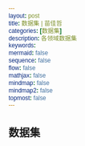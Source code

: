 ```yaml
---
layout: post
title: 数据集 | 苗佳哲
categories: [数据集]
description: 各领域数据集
keywords:  
mermaid: false
sequence: false
flow: false
mathjax: false
mindmap: false
mindmap2: false
topmost: false
---
```


## 数据集

<html lang="zh-CN">
<head>
    <meta charset="UTF-8">
    <meta name="viewport" content="width=device-width, initial-scale=1.0">
    <title>数据集资源库</title>
    <style>
        /* 基础样式 */
        * {
            margin: 0;
            padding: 0;
            box-sizing: border-box;
            font-family: "Microsoft YaHei", sans-serif;
        }
        
        body {
            background-color: #f5f7fa;
            color: #333;
            line-height: 1.6;
        }
        
        .container {
            max-width: 100%;
            margin: 0 auto;
            padding: 20px;
        }
        
        /* 标题样式 */
        .page-header {
            text-align: center;
            margin-bottom: 40px;
            padding-bottom: 20px;
            border-bottom: 1px solid #e1e4e8;
        }
        
        .page-title {
            font-size: 2.5rem;
            color: #2c3e50;
            margin-bottom: 10px;
        }
        
        .page-subtitle {
            font-size: 1.2rem;
            color: #7f8c8d;
        }
        
        /* 搜索框样式 */
        .search-container {
            margin-bottom: 30px;
            position: relative;
            max-width: 600px;
            margin-left: auto;
            margin-right: auto;
        }
        
        .search-input {
            width: 100%;
            padding: 12px 20px;
            font-size: 1rem;
            border: 1px solid #ddd;
            border-radius: 30px;
            outline: none;
            transition: all 0.3s;
            box-shadow: 0 2px 5px rgba(0,0,0,0.1);
        }
        
        .search-input:focus {
            border-color: #3498db;
            box-shadow: 0 2px 8px rgba(52, 152, 219, 0.3);
        }
        
        .search-results {
            margin-top: 10px;
            color: #7f8c8d;
            font-size: 0.9rem;
        }
        
        /* 分类导航 */
        .category-nav {
            display: flex;
            flex-wrap: wrap;
            justify-content: center;
            gap: 10px;
            margin-bottom: 30px;
        }
        
        .category-btn {
            padding: 8px 16px;
            background-color: #fff;
            border: 1px solid #ddd;
            border-radius: 20px;
            cursor: pointer;
            transition: all 0.3s;
            font-size: 0.9rem;
        }
        
        .category-btn:hover, .category-btn.active {
            background-color: #3498db;
            color: white;
            border-color: #3498db;
        }
        
        /* 数据集卡片样式 */
        .datasets-grid {
            display: grid;
            grid-template-columns: repeat(auto-fill, minmax(350px, 1fr));
            gap: 25px;
        }
        
        .dataset-card {
            background-color: white;
            border-radius: 8px;
            box-shadow: 0 4px 6px rgba(0, 0, 0, 0.1);
            padding: 20px;
            transition: transform 0.3s, box-shadow 0.3s;
            display: flex;
            flex-direction: column;
            height: 100%;
        }
        
        .dataset-card:hover {
            transform: translateY(-5px);
            box-shadow: 0 6px 12px rgba(0, 0, 0, 0.15);
        }
        
        .dataset-header {
            margin-bottom: 15px;
        }
        
        .dataset-name {
            font-size: 1.3rem;
            color: #2c3e50;
            margin-bottom: 5px;
        }
        
        .dataset-description {
            color: #7f8c8d;
            font-size: 0.95rem;
            margin-bottom: 15px;
            flex-grow: 1;
        }
        
        .dataset-tags {
            display: flex;
            flex-wrap: wrap;
            gap: 8px;
            margin-bottom: 15px;
        }
        
        .dataset-tag {
            padding: 4px 10px;
            background-color: #ecf0f1;
            border-radius: 4px;
            font-size: 0.8rem;
            color: #34495e;
        }
        
        .dataset-access {
            margin-top: auto;
        }
        
        .access-btn {
            display: inline-block;
            padding: 8px 16px;
            background-color: #3498db;
            color: white;
            text-decoration: none;
            border-radius: 4px;
            font-size: 0.9rem;
            transition: background-color 0.3s;
        }
        
        .access-btn:hover {
            background-color: #2980b9;
        }
        
        /* 分类标题 */
        .category-title {
            font-size: 1.8rem;
            color: #2c3e50;
            margin: 40px 0 20px;
            padding-bottom: 10px;
            border-bottom: 2px solid #3498db;
        }
        
        /* 响应式设计 */
        @media (max-width: 768px) {
            .datasets-grid {
                grid-template-columns: 1fr;
            }
            
            .page-title {
                font-size: 2rem;
            }
        }
        
        /* 无结果提示 */
        .no-results {
            text-align: center;
            padding: 40px;
            color: #7f8c8d;
            font-size: 1.1rem;
        }
    </style>
</head>
<body>
    <div class="container">
        <header class="page-header">
            <h1 class="page-title">数据集资源库</h1>
            <p class="page-subtitle">汇集各领域高质量数据集，助力科研与开发</p>
        </header>
        
        <!-- 搜索框 -->
        <div class="search-container">
            <input type="text" class="search-input" id="searchInput" placeholder="搜索数据集名称、描述或标签...">
            <div class="search-results" id="searchResults"></div>
        </div>
        
        <div class="category-nav" id="categoryNav">
            <!-- 分类导航将通过JavaScript动态生成 -->
        </div>
        
        <div id="datasetsContainer">
            <!-- 综合性数据集 -->
            <h2 class="category-title">综合性数据集</h2>
            <div class="datasets-grid" data-category="comprehensive">
                <div class="dataset-card">
                    <div class="dataset-header">
                        <h3 class="dataset-name">UCI Machine Learning Repository</h3>
                        <p class="dataset-description">UCI 机器学习库是机器学习领域常用的数据集集合，为相关研究提供丰富数据资源。经典的机器学习数据集仓库，包含677个数据集，涵盖分类、回归、聚类等多种机器学习任务。该数据集仓库是由加州大学尔湾分校的博士生大卫·阿哈（David Aha）于1987年创建的。从那时起，它就被世界各地的学生、教育工作者和研究人员广泛用作机器学习数据集的主要来源。</p>
                    </div>
                    <div class="dataset-tags">
                        <span class="dataset-tag">综合型</span>
                        <span class="dataset-tag">数值</span>
                    </div>
                    <div class="dataset-access">
                        <a href="#" class="access-btn">访问数据集</a>
                    </div>
                </div>
                
                <div class="dataset-card">
                    <div class="dataset-header">
                        <h3 class="dataset-name">IEEE Dataport</h3>
                        <p class="dataset-description">IEEE Dataport 是 IEEE 旗下用于共享各类工程与计算机科学相关数据集的平台。IEEE提供的数据集平台，包含7500多个数据集，涵盖人工智能、图像处理、信号处理、计算机视觉、通信、传感器、物联网等多个领域。</p>
                    </div>
                    <div class="dataset-tags">
                        <span class="dataset-tag">数值</span>
                        <span class="dataset-tag">图像</span>
                    </div>
                    <div class="dataset-access">
                        <a href="#" class="access-btn">访问数据集</a>
                    </div>
                </div>
                
                <div class="dataset-card">
                    <div class="dataset-header">
                        <h3 class="dataset-name">Huggingface</h3>
                        <p class="dataset-description">Huggingface 是专注于人工智能领域，特别是 NLP 技术，提供丰富数据集和开源工具的平台。HuggingFace平台提供超过30万个开放数据集，包含3D、音频、图像、地理空间、文本、时间序列、视频、表格等多种模态。</p>
                    </div>
                    <div class="dataset-tags">
                        <span class="dataset-tag">文本</span>
                        <span class="dataset-tag">图像</span>
                    </div>
                    <div class="dataset-access">
                        <a href="#" class="access-btn">访问数据集</a>
                    </div>
                </div>
                
                <div class="dataset-card">
                    <div class="dataset-header">
                        <h3 class="dataset-name">Kaggle Datasets</h3>
                        <p class="dataset-description">Kaggle Datasets 是 Kaggle 平台上用于机器学习竞赛和研究的高质量数据集集合。全球最大的机器学习和数据科学社区Kaggle提供的数据仓库，涵盖计算机科学、艺术娱乐、生物学等多领域，包含 443K 个高质量公开数据集。</p>
                    </div>
                    <div class="dataset-tags">
                        <span class="dataset-tag">表格</span>
                        <span class="dataset-tag">图像</span>
                    </div>
                    <div class="dataset-access">
                        <a href="#" class="access-btn">访问数据集</a>
                    </div>
                </div>
                
                <div class="dataset-card">
                    <div class="dataset-header">
                        <h3 class="dataset-name">KDD Cup历年竞赛数据集</h3>
                        <p class="dataset-description">KDD Cup 历年竞赛数据集是数据挖掘领域竞赛用的数据集，推动相关技术发展。KDD杯是ACM知识发现与数据挖掘特别兴趣小组（ACM SIGKDD）每年举办的数据挖掘和知识发现竞赛。本数据集包含历年KDD Cup竞赛中使用的数据集，涵盖不同领域和任务，可用于数据挖掘算法研究。</p>
                    </div>
                    <div class="dataset-tags">
                        <span class="dataset-tag">竞赛数据</span>
                        <span class="dataset-tag">数值</span>
                    </div>
                    <div class="dataset-access">
                        <a href="#" class="access-btn">访问数据集</a>
                    </div>
                </div>
                
                <div class="dataset-card">
                    <div class="dataset-header">
                        <h3 class="dataset-name">OpenDataLab</h3>
                        <p class="dataset-description">OpenDataLab 是上海人工智能实验室旗下的开放数据平台，提供丰富 AI 相关数据集。OpenDataLab为中国大模型语料数据联盟开源数据服务指定平台，包含7700多个数据集，数据集总大小超过200TB，可用于计算机视觉、自然语言处理、多模态、音频识别等多种类型的任务。</p>
                    </div>
                    <div class="dataset-tags">
                        <span class="dataset-tag">图像</span>
                        <span class="dataset-tag">文本</span>
                    </div>
                    <div class="dataset-access">
                        <a href="#" class="access-btn">访问数据集</a>
                    </div>
                </div>
                
                <div class="dataset-card">
                    <div class="dataset-header">
                        <h3 class="dataset-name">Amazon数据集</h3>
                        <p class="dataset-description">Amazon 数据集是与亚马逊业务相关的数据集合，可用于电商和 AI 等相关研究。Amazon数据集包含了不同领域的数据内容，例如：公共交通、生态资源、卫星图像等。同时提供了搜索功能，以帮助用户找到所需的数据集，还有各种数据集的描述信息以及用例，非常易于使用。</p>
                    </div>
                    <div class="dataset-tags">
                        <span class="dataset-tag">结构化数据</span>
                        <span class="dataset-tag">文本</span>
                    </div>
                    <div class="dataset-access">
                        <a href="#" class="access-btn">访问数据集</a>
                    </div>
                </div>
            </div>
            
            <!-- 数学领域 -->
            <h2 class="category-title">数学领域</h2>
            <div class="datasets-grid" data-category="mathematics">
                <div class="dataset-card">
                    <div class="dataset-header">
                        <h3 class="dataset-name">NuminaMath-CoT</h3>
                        <p class="dataset-description">该数据集包含约86万道数学题目，每道题目的解答都采用思维链格式。数据来源包括中国高中数学练习题以及美国和国际数学奥林匹克竞赛题目。数据主要从在线考试试卷PDF和数学讨论论坛收集。处理步骤包括从原始PDF中进行OCR识别、分割成问题-解答对、翻译成英文、重新对齐以生成CoT推理格式，以及最终答案格式化。</p>
                    </div>
                    <div class="dataset-tags">
                        <span class="dataset-tag">数学问题</span>
                    </div>
                    <div class="dataset-access">
                        <a href="#" class="access-btn">访问数据集</a>
                    </div>
                </div>
                
                <div class="dataset-card">
                    <div class="dataset-header">
                        <h3 class="dataset-name">美国邀请数学考试AIME Problem Set: 1983-2024</h3>
                        <p class="dataset-description">数据集精选了从 1983 年到 2024 年的 AIME 问题和解决方案。由美国数学协会（MAA）主办并由问题解决艺术（AoPS）赞助，AIME（美国邀请数学考试）多年来一直是数学素养的重要基石。这个数据集精选了从 1983 年到 2024 年的 AIME 问题，每个问题都附有解决方案，使学生、教育工作者和爱好者都能参与数学发现的艺术。</p>
                    </div>
                    <div class="dataset-tags">
                        <span class="dataset-tag">AIME问题</span>
                    </div>
                    <div class="dataset-access">
                        <a href="#" class="access-btn">访问数据集</a>
                    </div>
                </div>
                
                <div class="dataset-card">
                    <div class="dataset-header">
                        <h3 class="dataset-name">Deepmind/Aqua_rat代数问题解答数据集</h3>
                        <p class="dataset-description">包含约 100,000 个代数问题，解决方案使用自然语言逐步解释。该数据集包含约 100,000 个代数问题。每个问题的解决方案都使用自然语言逐步解释。这些数据用于训练程序生成模型，该模型学习生成解释，同时生成解决该问题的程序。</p>
                    </div>
                    <div class="dataset-tags">
                        <span class="dataset-tag">代数问题</span>
                    </div>
                    <div class="dataset-access">
                        <a href="#" class="access-btn">访问数据集</a>
                    </div>
                </div>
                
                <div class="dataset-card">
                    <div class="dataset-header">
                        <h3 class="dataset-name">AutoMathText</h3>
                        <p class="dataset-description">包含约200GB数学文本的数据集。AutoMathText是一个包含约200GB数学文本的数据集，内容来源于多个网站、arXiv和GitHub等平台。数据集通过先进的开源语言模型Qwen-72B自动筛选和标注，每条内容都有一个lm_q1q2_score评分，用于评估其在数学智能领域的相关性、质量和教育价值。</p>
                    </div>
                    <div class="dataset-tags">
                        <span class="dataset-tag">数学文本</span>
                    </div>
                    <div class="dataset-access">
                        <a href="#" class="access-btn">访问数据集</a>
                    </div>
                </div>
                
                <div class="dataset-card">
                    <div class="dataset-header">
                        <h3 class="dataset-name">MathScape多模态数学问题数据集</h3>
                        <p class="dataset-description">包含1325张图像，涵盖从小学到高中的数学问题。MathScape是由南开大学、北京大学、百川公司和中国科学院大学联合开发的多模态数学问题数据集，旨在评估多模态大语言模型在数学问题解决中的应用。该数据集包含1325张图像，涵盖从小学到高中的数学问题，难度从易到难，涉及多种题型和知识领域。</p>
                    </div>
                    <div class="dataset-tags">
                        <span class="dataset-tag">多模态数学问题</span>
                    </div>
                    <div class="dataset-access">
                        <a href="#" class="access-btn">访问数据集</a>
                    </div>
                </div>
                
                <div class="dataset-card">
                    <div class="dataset-header">
                        <h3 class="dataset-name">MathInstruct</h3>
                        <p class="dataset-description">属于指令调整数据集，由13个具有中间原理的数学数据集编译而成。MathInstruct是指令调整数据集。由13个具有中间原理的数学数据集编译而成。它拥有思维链（CoT）和思维计划（PoT）基本原理的混合，并且还确保了数学不同领域的广泛覆盖。 CoT 和 PoT 的混合不仅可以释放工具使用的潜力，还可以针对不同的数学问题提供不同的思维过程。</p>
                    </div>
                    <div class="dataset-tags">
                        <span class="dataset-tag">指令调整</span>
                    </div>
                    <div class="dataset-access">
                        <a href="#" class="access-btn">访问数据集</a>
                    </div>
                </div>
            </div>
            
            <!-- AI领域 -->
            <h2 class="category-title">AI领域</h2>
            <div class="datasets-grid" data-category="ai">
                <div class="dataset-card">
                    <div class="dataset-header">
                        <h3 class="dataset-name">COCO 2017</h3>
                        <p class="dataset-description">COCO 2017 是 COCO 数据集在 2017 年的版本，用于计算机视觉研究。COCO 是一个大规模的对象检测、分割和字幕数据集。</p>
                    </div>
                    <div class="dataset-tags">
                        <span class="dataset-tag">图像</span>
                    </div>
                    <div class="dataset-access">
                        <a href="#" class="access-btn">访问数据集</a>
                    </div>
                </div>
                
                <div class="dataset-card">
                    <div class="dataset-header">
                        <h3 class="dataset-name">MNIST手写数字数据集</h3>
                        <p class="dataset-description">MNIST 是经典的手写数字图像数据集，广泛用于手写数字识别算法测试。含6万张训练图像和1万张测试图像，用于图像识别、数字分类任务，是经典的入门数据集。</p>
                    </div>
                    <div class="dataset-tags">
                        <span class="dataset-tag">图像</span>
                    </div>
                    <div class="dataset-access">
                        <a href="#" class="access-btn">访问数据集</a>
                    </div>
                </div>
                
                <div class="dataset-card">
                    <div class="dataset-header">
                        <h3 class="dataset-name">CIFAR-10</h3>
                        <p class="dataset-description">CIFAR-10 是小型彩色图像数据集，用于图像分类任务研究。含10个类别、6万张32x32彩色图像，用于图像分类研究，可评估模型在小尺寸图像上的泛化能力。</p>
                    </div>
                    <div class="dataset-tags">
                        <span class="dataset-tag">图像</span>
                    </div>
                    <div class="dataset-access">
                        <a href="#" class="access-btn">访问数据集</a>
                    </div>
                </div>
                
                <div class="dataset-card">
                    <div class="dataset-header">
                        <h3 class="dataset-name">ImageNet</h3>
                        <p class="dataset-description">ImageNet 是大型图像数据集，极大推动计算机视觉领域发展。ImageNet 是一个根据 WordNet 层次结构（目前仅限于名词）组织的图片数据库，其中每个层次结构的节点都由数百到数千张图片表示。该项目在推动计算机视觉和深度学习研究方面发挥了重要作用。该数据集免费提供给研究人员用于非商业用途。</p>
                    </div>
                    <div class="dataset-tags">
                        <span class="dataset-tag">图像</span>
                    </div>
                    <div class="dataset-access">
                        <a href="#" class="access-btn">访问数据集</a>
                    </div>
                </div>
                
                <div class="dataset-card">
                    <div class="dataset-header">
                        <h3 class="dataset-name">COCO（Common Objects in Context）</h3>
                        <p class="dataset-description">COCO 是用于计算机视觉中目标检测等任务的图像数据集，标注丰富。用于目标检测、分割和字幕生成，含91类物体实例、82,783张训练图像和40,504张验证图像。</p>
                    </div>
                    <div class="dataset-tags">
                        <span class="dataset-tag">图像</span>
                    </div>
                    <div class="dataset-access">
                        <a href="#" class="access-btn">访问数据集</a>
                    </div>
                </div>
                
                <div class="dataset-card">
                    <div class="dataset-header">
                        <h3 class="dataset-name">Large Movie Review数据集</h3>
                        <p class="dataset-description">Large Movie Review 是用于电影评论情感分析的文本数据集。二元情感分类数据集，包含 25,000 个高度极化的电影评论用于训练，25,000 个用于测试。还有额外的未标记数据可供使用。</p>
                    </div>
                    <div class="dataset-tags">
                        <span class="dataset-tag">文本</span>
                    </div>
                    <div class="dataset-access">
                        <a href="#" class="access-btn">访问数据集</a>
                    </div>
                </div>
            </div>
            
            <!-- 材料领域 -->
            <h2 class="category-title">材料领域</h2>
            <div class="datasets-grid" data-category="materials">
                <div class="dataset-card">
                    <div class="dataset-header">
                        <h3 class="dataset-name">Materials Project</h3>
                        <p class="dataset-description">无机材料研究支持的数据集。由加州大学伯克利分校和麻省理工学院发起，涵盖超过12万种无机材料。支持材料检索、电池材料分析、晶体结构预测等。</p>
                    </div>
                    <div class="dataset-tags">
                        <span class="dataset-tag">材料科学</span>
                    </div>
                    <div class="dataset-access">
                        <a href="#" class="access-btn">访问数据集</a>
                    </div>
                </div>
                
                <div class="dataset-card">
                    <div class="dataset-header">
                        <h3 class="dataset-name">ChemNLP</h3>
                        <p class="dataset-description">材料化学文本挖掘设计数据集。基于自然语言处理（NLP）的材料化学文本数据库。 整合了arXiv和PubChem数据集，适用于文本挖掘和材料设计。</p>
                    </div>
                    <div class="dataset-tags">
                        <span class="dataset-tag">化学文本</span>
                    </div>
                    <div class="dataset-access">
                        <a href="#" class="access-btn">访问数据集</a>
                    </div>
                </div>
                
                <div class="dataset-card">
                    <div class="dataset-header">
                        <h3 class="dataset-name">NIST Chemistry WebBook</h3>
                        <p class="dataset-description">美研究院化合物热化学数据集。由美国国家标准与技术研究院（NIST）开发，提供超过7000种有机小分子和无机化合物的热化学数据。支持化合物检索、热化学数据查询等。</p>
                    </div>
                    <div class="dataset-tags">
                        <span class="dataset-tag">化学</span>
                    </div>
                    <div class="dataset-access">
                        <a href="#" class="access-btn">访问数据集</a>
                    </div>
                </div>
                
                <div class="dataset-card">
                    <div class="dataset-header">
                        <h3 class="dataset-name">PubChem</h3>
                        <p class="dataset-description">美 NCBI 维护的化合物数据库集。由美国国家生物技术信息中心（NCBI）维护，涵盖超过1亿种化合物的化学数据。提供化合物的物性、毒性、光谱数据等。</p>
                    </div>
                    <div class="dataset-tags">
                        <span class="dataset-tag">化学</span>
                    </div>
                    <div class="dataset-access">
                        <a href="#" class="access-btn">访问数据集</a>
                    </div>
                </div>
                
                <div class="dataset-card">
                    <div class="dataset-header">
                        <h3 class="dataset-name">Open Catalyst Project</h3>
                        <p class="dataset-description">Meta 的催化剂研究开源数据集。由 Meta 发布的开源数据库，旨在加速催化剂的发现和开发。包含了超过 140 万个催化剂-吸附物反应的密度泛函理论 (DFT) 计算结果。不仅提供 DFT 计算数据，还提供了一些用于机器学习模型训练和评估的工具，例如数据预处理工具、模型评估指标等</p>
                    </div>
                    <div class="dataset-tags">
                        <span class="dataset-tag">材料科学</span>
                    </div>
                    <div class="dataset-access">
                        <a href="#" class="access-btn">访问数据集</a>
                    </div>
                </div>
                
                <div class="dataset-card">
                    <div class="dataset-header">
                        <h3 class="dataset-name">Atomly</h3>
                        <p class="dataset-description">中国免费的材料计算数据集。中国首个世界级材料计算数据库，数据质量、数量达标世界级数据库，对我国用户全免费开放。包含 14 万 + 无机晶体材料、14 万 + 能带和 DOS 等数据。快捷搜索 & 可视化晶体结构、高计算精度及物性推演、键能、形成能、热力学稳定性、XRD、化学反应能、磁性、电子结构信息、用户提交结构计算、新材料不断扩充等。</p>
                    </div>
                    <div class="dataset-tags">
                        <span class="dataset-tag">材料科学</span>
                    </div>
                    <div class="dataset-access">
                        <a href="#" class="access-btn">访问数据集</a>
                    </div>
                </div>
            </div>
            
            <!-- 半导体领域 -->
            <h2 class="category-title">半导体领域</h2>
            <div class="datasets-grid" data-category="semiconductor">
                <div class="dataset-card">
                    <div class="dataset-header">
                        <h3 class="dataset-name">MixedWM38</h3>
                        <p class="dataset-description">混合模式晶圆图缺陷数据集。由Junliangwangdhu开发，混合WM38数据集（WaferMap）有超过38000个晶圆图，包括1个正常图样、8个单一缺陷图样和29个混合缺陷图样，共计38个缺陷图样。用于识别混合模式晶圆图缺陷，并辅助晶圆制造工艺中缺陷成因的研究</p>
                    </div>
                    <div class="dataset-tags">
                        <span class="dataset-tag">晶圆图缺陷</span>
                    </div>
                    <div class="dataset-access">
                        <a href="#" class="access-btn">访问数据集</a>
                    </div>
                </div>
                
                <div class="dataset-card">
                    <div class="dataset-header">
                        <h3 class="dataset-name">WM-811K</h3>
                        <p class="dataset-description">晶圆图缺陷模式识别数据集。台湾元智大学（Chuao University）的研究团队创建，专注于半导体制造领域的缺陷分析研究 。这一数据集由 许多晶圆的缺陷模式组成，其中每个晶圆被标记为正常或存在某种类型的缺陷模式。研究人员和从业者可以利用该数据集来开发和评估机 器学习和深度学习算法α，以自动化地检测和识别晶圆上的缺陷模式。</p>
                    </div>
                    <div class="dataset-tags">
                        <span class="dataset-tag">晶圆图缺陷</span>
                    </div>
                    <div class="dataset-access">
                        <a href="#" class="access-btn">访问数据集</a>
                    </div>
                </div>
                
                <div class="dataset-card">
                    <div class="dataset-header">
                        <h3 class="dataset-name">SECOM</h3>
                        <p class="dataset-description">半导体制造工艺的数据集。由加州大学欧文分校开发，复杂的现代半导体制造工艺通常在通过监测从传感器收集的信号/变量和或过程测量点。然而，并非所有这些信号都具有同等价值在特定的监控系统中。可以应用特征选择来识别最相关信号，工艺工程师可以使用这些信号来确定关键在工艺过程中导致产量偏离的因素。这将提高进程吞吐量，减少学习时间，并减少单位生产成本。</p>
                    </div>
                    <div class="dataset-tags">
                        <span class="dataset-tag">制造工艺</span>
                    </div>
                    <div class="dataset-access">
                        <a href="#" class="access-btn">访问数据集</a>
                    </div>
                </div>
                
                <div class="dataset-card">
                    <div class="dataset-header">
                        <h3 class="dataset-name">Real-IAD</h3>
                        <p class="dataset-description">大规模工业异常检测数据集。由上海交通大学开发的大规模、多视角工业异常检测数据集，用于评估多样化工业异常检测方法。数据集包含30种不同物体的150K高分辨率图像，比现有数据集大一个数量级，具有更大范围的缺陷面积和比例，更具挑战性。还提出了一种新的完全无监督工业异常检测（FUIAD）设置。。</p>
                    </div>
                    <div class="dataset-tags">
                        <span class="dataset-tag">工业异常检测</span>
                    </div>
                    <div class="dataset-access">
                        <a href="#" class="access-btn">访问数据集</a>
                    </div>
                </div>
                
                <div class="dataset-card">
                    <div class="dataset-header">
                        <h3 class="dataset-name">The OpenROAD Project</h3>
                        <p class="dataset-description">开放源代码的布局生成流程（RTL-to-GDS）数据集。由Qualcomm、Arm等共同开发。目标是开发自主开源工具链，专注于数字SoC的布局生成，特别是在RTL到GDSII阶段多种工艺节点（7nm-28nm）设计数据 ,EDA工具验证、芯片布局布线优化等。</p>
                    </div>
                    <div class="dataset-tags">
                        <span class="dataset-tag">布局生成流程</span>
                    </div>
                    <div class="dataset-access">
                        <a href="#" class="access-btn">访问数据集</a>
                    </div>
                </div>
                
                <div class="dataset-card">
                    <div class="dataset-header">
                        <h3 class="dataset-name">CHIPQA</h3>
                        <p class="dataset-description">时空芯片的无参考视频质量评估数据集。由得克萨斯大学奥斯汀分校团队开发, 提出了一种新的无参考视频质量评估（VQA）模型。时空芯片(ST Chips)是沿着隐式捕捉运动的方向的视频数据的局部切割。我们使用感知驱动的带通和归一化模型首先处理视频数据，然后根据它们与自然视频统计的参数模型的拟合程度来选择定向ST芯片。。</p>
                    </div>
                    <div class="dataset-tags">
                        <span class="dataset-tag">时空芯片</span>
                    </div>
                    <div class="dataset-access">
                        <a href="#" class="access-btn">访问数据集</a>
                    </div>
                </div>
            </div>
            
            <!-- 其他 -->
            <h2 class="category-title">其他</h2>
            <div class="datasets-grid" data-category="other">
                <div class="dataset-card">
                    <div class="dataset-header">
                        <h3 class="dataset-name">计算机硬件数据集</h3>
                        <p class="dataset-description">计算机硬件数据集是关于计算机硬件参数和性能的数据集合。相对 CPU 性能数据，以周期时间、内存大小等描述。</p>
                    </div>
                    <div class="dataset-tags">
                        <span class="dataset-tag">数值</span>
                    </div>
                    <div class="dataset-access">
                        <a href="#" class="access-btn">访问数据集</a>
                    </div>
                </div>
                
                <div class="dataset-card">
                    <div class="dataset-header">
                        <h3 class="dataset-name">Cora数据集</h3>
                        <p class="dataset-description">Cora 是包含科学论文文本和引用关系的数据集，用于机器学习相关研究。Cora 数据集由 2708 篇科学出版物组成，这些出版物被分类为七个类别之一。引文网络由 5429 个链接组成。数据集中的每篇出版物都由一个 0/1 值的单词向量描述，该向量指示字典中相应单词的缺失/存在。字典由 1433 个唯一单词组成。</p>
                    </div>
                    <div class="dataset-tags">
                        <span class="dataset-tag">文本</span>
                        <span class="dataset-tag">图像</span>
                    </div>
                    <div class="dataset-access">
                        <a href="#" class="access-btn">访问数据集</a>
                    </div>
                </div>
                
                <div class="dataset-card">
                    <div class="dataset-header">
                        <h3 class="dataset-name">Citeseer数据集</h3>
                        <p class="dataset-description">Citeseer 是含科学文献文本和引用关系的数据集，用于相关研究。类似Cora，含科学文献及其引用关系。CiteSeer数据集由3312篇科学出版物组成，这些出版物被分类为6个类别之一。引文网络由4732个链接组成。数据集中的每篇出版物都由一个0/1值单词向量描述，该向量指示字典中相应单词的缺失/存在。字典由3703个唯一单词组成。</p>
                    </div>
                    <div class="dataset-tags">
                        <span class="dataset-tag">文本</span>
                        <span class="dataset-tag">图像</span>
                    </div>
                    <div class="dataset-access">
                        <a href="#" class="access-btn">访问数据集</a>
                    </div>
                </div>
                
                <div class="dataset-card">
                    <div class="dataset-header">
                        <h3 class="dataset-name">Caltech Mouse Social Interactions (CalMS21)</h3>
                        <p class="dataset-description">Caltech Mouse Social Interactions (CalMS21) 是用于小鼠行为分析的图像数据集。CalMS21是一个来自行为神经科学的多智能体数据集，由社会交互的轨迹数据组成，这些数据是从自由行为小鼠的标准居民入侵实验视频中记录的。该数据集包括600万帧未标记的交互小鼠的跟踪姿势，以及超过100万帧带有跟踪姿势和相应帧级行为注释的帧。</p>
                    </div>
                    <div class="dataset-tags">
                        <span class="dataset-tag">图像</span>
                    </div>
                    <div class="dataset-access">
                        <a href="#" class="access-btn">访问数据集</a>
                    </div>
                </div>
                
                <div class="dataset-card">
                    <div class="dataset-header">
                        <h3 class="dataset-name">KDD CUP 99 网络入侵检测数据集</h3>
                        <p class="dataset-description">用于第三届国际知识发现和数据挖掘工具竞赛的数据集，用于网络入侵检测研究。竞赛任务是建立一个网络入侵检测器，即：一个能够区分'坏'连接（称为入侵或攻击）和'好'正常连接的预测模型。该数据集包含一组标准数据，有41个特征和2类标记，涵盖多种网络攻击类型，样本量超490万条。</p>
                    </div>
                    <div class="dataset-tags">
                    </div>
                    <div class="dataset-access">
                        <a href="#" class="access-btn">访问数据集</a>
                    </div>
                </div>
                
                <div class="dataset-card">
                    <div class="dataset-header">
                        <h3 class="dataset-name">CSE-CIC-IDS2018 数据集</h3>
                        <p class="dataset-description">针对多种场景，用于网络入侵检测技术研发的数据集。由加拿大网络安全研究所收集，包括七种不同的攻击场景：暴力破解、Heartbleed、僵尸网络、拒绝服务、分布式拒绝服务、Web攻击和从内部入侵网络。用于网络入侵检测系统评估和开发。</p>
                    </div>
                    <div class="dataset-tags">
                    </div>
                    <div class="dataset-access">
                        <a href="#" class="access-btn">访问数据集</a>
                    </div>
                </div>
            </div>
        </div>
    </div>

    <script>
        // 初始化页面
        document.addEventListener('DOMContentLoaded', function() {
            renderCategoryNav();
            
            // 添加分类导航点击事件
            document.getElementById('categoryNav').addEventListener('click', function(e) {
                if (e.target.classList.contains('category-btn')) {
                    const categoryId = e.target.getAttribute('data-category');
                    
                    // 更新活动按钮
                    document.querySelectorAll('.category-btn').forEach(btn => {
                        btn.classList.remove('active');
                    });
                    e.target.classList.add('active');
                    
                    // 显示对应分类的数据集
                    if (categoryId === 'all') {
                        showAllCategories();
                    } else {
                        showCategory(categoryId);
                    }
                }
            });
            
            // 添加搜索功能
            const searchInput = document.getElementById('searchInput');
            searchInput.addEventListener('input', function() {
                const searchTerm = this.value.trim().toLowerCase();
                if (searchTerm) {
                    performSearch(searchTerm);
                } else {
                    // 如果搜索框为空，显示所有数据集
                    const activeCategory = document.querySelector('.category-btn.active').getAttribute('data-category');
                    if (activeCategory === 'all') {
                        showAllCategories();
                    } else {
                        showCategory(activeCategory);
                    }
                    document.getElementById('searchResults').textContent = '';
                }
            });
        });
        
        // 渲染分类导航
        function renderCategoryNav() {
            const navContainer = document.getElementById('categoryNav');
            
            // 添加"全部"按钮
            const allButton = document.createElement('button');
            allButton.className = 'category-btn active';
            allButton.setAttribute('data-category', 'all');
            allButton.textContent = '全部';
            navContainer.appendChild(allButton);
            
            // 添加各分类按钮
            const categories = [
                { id: 'comprehensive', name: '综合性数据集' },
                { id: 'mathematics', name: '数学领域' },
                { id: 'ai', name: 'AI领域' },
                { id: 'materials', name: '材料领域' },
                { id: 'semiconductor', name: '半导体领域' },
                { id: 'other', name: '其他' }
            ];
            
            categories.forEach(category => {
                const button = document.createElement('button');
                button.className = 'category-btn';
                button.setAttribute('data-category', category.id);
                button.textContent = category.name;
                navContainer.appendChild(button);
            });
        }
        
        // 显示所有分类
        function showAllCategories() {
            document.querySelectorAll('.datasets-grid').forEach(grid => {
                grid.style.display = 'grid';
            });
            document.querySelectorAll('.category-title').forEach(title => {
                title.style.display = 'block';
            });
        }
        
        // 显示特定分类
        function showCategory(categoryId) {
            document.querySelectorAll('.datasets-grid').forEach(grid => {
                if (grid.getAttribute('data-category') === categoryId) {
                    grid.style.display = 'grid';
                } else {
                    grid.style.display = 'none';
                }
            });
            
            document.querySelectorAll('.category-title').forEach(title => {
                if (title.nextElementSibling && 
                    title.nextElementSibling.getAttribute('data-category') === categoryId) {
                    title.style.display = 'block';
                } else {
                    title.style.display = 'none';
                }
            });
        }
        
        // 执行搜索
        function performSearch(searchTerm) {
            const allCards = document.querySelectorAll('.dataset-card');
            let matchCount = 0;
            
            // 隐藏所有卡片
            allCards.forEach(card => {
                card.style.display = 'none';
            });
            
            // 显示匹配的卡片
            allCards.forEach(card => {
                const name = card.querySelector('.dataset-name').textContent.toLowerCase();
                const description = card.querySelector('.dataset-description').textContent.toLowerCase();
                const tags = Array.from(card.querySelectorAll('.dataset-tag')).map(tag => tag.textContent.toLowerCase());
                
                // 在名称、描述和标签中搜索
                const nameMatch = name.includes(searchTerm);
                const descriptionMatch = description.includes(searchTerm);
                const tagsMatch = tags.some(tag => tag.includes(searchTerm));
                
                if (nameMatch || descriptionMatch || tagsMatch) {
                    card.style.display = 'flex';
                    matchCount++;
                    
                    // 显示对应的分类标题
                    const grid = card.closest('.datasets-grid');
                    const categoryTitle = grid.previousElementSibling;
                    if (categoryTitle && categoryTitle.classList.contains('category-title')) {
                        categoryTitle.style.display = 'block';
                    }
                }
            });
            
            // 显示搜索结果信息
            const resultsInfo = document.getElementById('searchResults');
            if (matchCount > 0) {
                resultsInfo.textContent = `找到 ${matchCount} 个与 "${searchTerm}" 相关的结果`;
            } else {
                resultsInfo.textContent = `没有找到与 "${searchTerm}" 相关的结果`;
            }
        }
    </script>
</body>
</html>